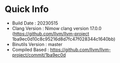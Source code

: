 # Quick Info
* Build Date : 20230515
* Clang Version : Nimow clang version 17.0.0 (https://github.com/llvm/llvm-project 1ba9ec0d10c8c95216d8d7fc47f028344c1640bb)
* Binutils Version : master
* Compiled Based : https://github.com/llvm/llvm-project/commit/1ba9ec0d

